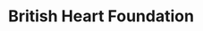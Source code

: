 ---
title: "British Heart Foundation"
url: /edinburgh/british-heart-foundation-portobello-high-street/
shop: charity
---